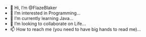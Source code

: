 - 👋 Hi, I’m @FlazeBlaker
- 👀 I’m interested in Programming...
- 🌱 I’m currently learning Java...
- 💞️ I’m looking to collaborate on Life...
- 📫 How to reach me (you need to have big hands to read me)...

<!---
FlazeBlaker/FlazeBlaker is a ✨ special ✨ repository because its `README.md` (this file) appears on your GitHub profile.
You can click the Preview link to take a look at your changes.
--->
